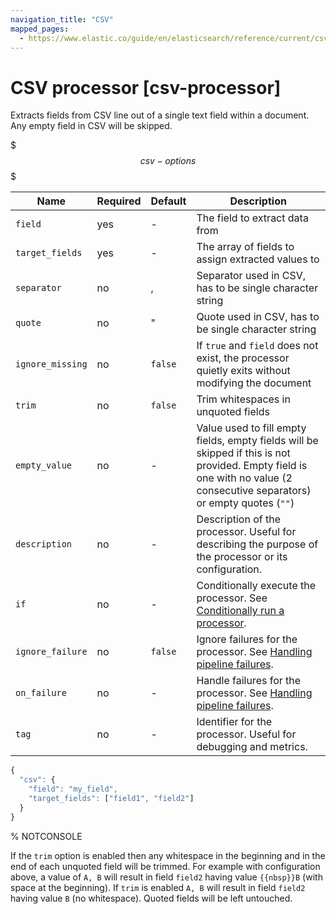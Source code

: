 ```yaml
---
navigation_title: "CSV"
mapped_pages:
  - https://www.elastic.co/guide/en/elasticsearch/reference/current/csv-processor.html
---
```


# CSV processor [csv-processor]


Extracts fields from CSV line out of a single text field within a document. Any empty field in CSV will be skipped.

$$$csv-options$$$

| Name | Required | Default | Description |
| --- | --- | --- | --- |
| `field` | yes | - | The field to extract data from |
| `target_fields` | yes | - | The array of fields to assign extracted values to |
| `separator` | no | , | Separator used in CSV, has to be single character string |
| `quote` | no | " | Quote used in CSV, has to be single character string |
| `ignore_missing` | no | `false` | If `true` and `field` does not exist, the processor quietly exits without modifying the document |
| `trim` | no | `false` | Trim whitespaces in unquoted fields |
| `empty_value` | no | - | Value used to fill empty fields, empty fields will be skipped if this is not provided.                                             Empty field is one with no value (2 consecutive separators) or empty quotes (`""`) |
| `description` | no | - | Description of the processor. Useful for describing the purpose of the processor or its configuration. |
| `if` | no | - | Conditionally execute the processor. See [Conditionally run a processor](docs-content://manage-data/ingest/transform-enrich/ingest-pipelines.md#conditionally-run-processor). |
| `ignore_failure` | no | `false` | Ignore failures for the processor. See [Handling pipeline failures](docs-content://manage-data/ingest/transform-enrich/ingest-pipelines.md#handling-pipeline-failures). |
| `on_failure` | no | - | Handle failures for the processor. See [Handling pipeline failures](docs-content://manage-data/ingest/transform-enrich/ingest-pipelines.md#handling-pipeline-failures). |
| `tag` | no | - | Identifier for the processor. Useful for debugging and metrics. |

```js
{
  "csv": {
    "field": "my_field",
    "target_fields": ["field1", "field2"]
  }
}
```
%  NOTCONSOLE

If the `trim` option is enabled then any whitespace in the beginning and in the end of each unquoted field will be trimmed. For example with configuration above, a value of `A, B` will result in field `field2` having value `{{nbsp}}B` (with space at the beginning). If `trim` is enabled `A, B` will result in field `field2` having value `B` (no whitespace). Quoted fields will be left untouched.

